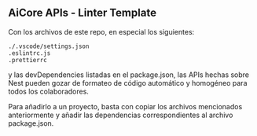 ## AiCore APIs - Linter Template

Con los archivos de este repo, en especial los siguientes:

```
./.vscode/settings.json
.eslintrc.js
.prettierrc

```

y las devDependencies listadas en el package.json, las APIs hechas sobre Nest pueden gozar de formateo de código automático y homogéneo para todos los colaboradores.

Para añadirlo a un proyecto, basta con copiar los archivos mencionados anteriormente y añadir las dependencias correspondientes al archivo package.json.
